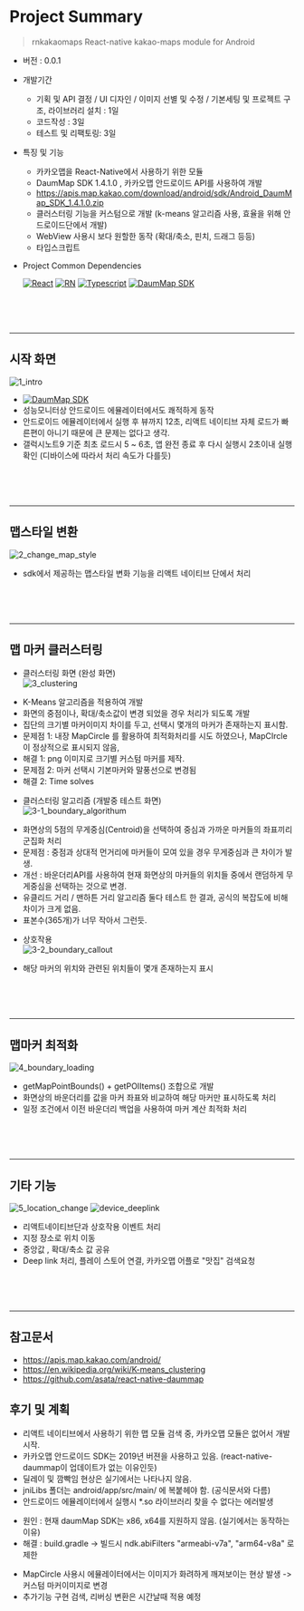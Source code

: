 # Project Summary
> rnkakaomaps
React-native kakao-maps module for Android
- 버전 : 0.0.1
 
- 개발기간
  + 기획 및 API 결정 / UI 디자인 / 이미지 선별 및 수정 / 기본세팅 및 프로젝트 구조, 라이브러리 설치 : 1일
  + 코드작성 : 3일
  + 테스트 및 리팩토링: 3일
  
- 특징 및 기능  
  + 카카오맵을 React-Native에서 사용하기 위한 모듈
  + DaumMap SDK 1.4.1.0 , 카카오맵 안드로이드 API를 사용하여 개발
  + https://apis.map.kakao.com/download/android/sdk/Android_DaumMap_SDK_1.4.1.0.zip
  + 클러스터링 기능을 커스텀으로 개발 (k-means 알고리즘 사용, 효율을 위해 안드로이드단에서 개발)
  + WebView 사용시 보다 원할한 동작 (확대/축소, 핀치, 드래그 등등)
  + 타입스크립트
 
- Project Common Dependencies

  [![React](https://img.shields.io/badge/React-v16.13.1-white?style=flat&labelColor=blue&logoColor=black&logo=react)](https://github.com/facebook/react)
[![RN](https://img.shields.io/badge/React--Native-v0.63.4-white?style=fla&labelColor=blue&logoColor=blackt&logo=react)](https://github.com/facebook/react-native)
[![Typescript](https://img.shields.io/badge/Typescript-v4.1.3-white?style=flat&labelColor=blue&logoColor=black&logo=typescript)](https://github.com/microsoft/TypeScript)
[![DaumMap SDK](https://img.shields.io/badge/kakaoMaps--Android--SDK-v1.4.1.0-white?style=flat&labelColor=blue&logoColor=black&logo=weather)](https://apis.map.kakao.com/download/android/sdk/Android_DaumMap_SDK_1.4.1.0.zip)


</br></br></br>
***
## 시작 화면
![1_intro](https://user-images.githubusercontent.com/25360777/110412133-07a87c00-80cf-11eb-82d9-72a2712d8ee9.gif)
- [![DaumMap SDK](https://img.shields.io/badge/DaumMap--SDK-white?style=flat&labelColor=blue&logoColor=black&logo=weather)](https://apis.map.kakao.com/download/android/sdk/Android_DaumMap_SDK_1.4.1.0.zip)
- 성능모니터상 안드로이드 에뮬레이터에서도 쾌적하게 동작
- 안드로이드 에뮬레이터에서 실행 후 뷰까지 12초, 리액트 네이티브 자체 로드가 빠른편이 아니기 때문에 큰 문제는 없다고 생각. 
- 갤럭시노트9 기준 최초 로드시 5 ~ 6초, 앱 완전 종료 후 다시 실행시 2초이내 실행 확인 (디바이스에 따라서 처리 속도가 다를듯)

</br></br></br>
***

## 맵스타일 변환
![2_change_map_style](https://user-images.githubusercontent.com/25360777/110412143-0bd49980-80cf-11eb-958e-935e88168181.gif)
- sdk에서 제공하는 맵스타일 변화 기능을 리액트 네이티브 단에서 처리

</br></br></br>
***

## 맵 마커 클러스터링
+ 클러스터링 화면 (완성 화면)  
![3_clustering](https://user-images.githubusercontent.com/25360777/110412149-0e36f380-80cf-11eb-86f3-c1dd9c0a68ff.gif)   
- K-Means 알고리즘을 적용하여 개발
- 화면의 중점이나, 확대/축소값이 변경 되었을 경우 처리가 되도록 개발
- 집단의 크기별 마커이미지 차이를 두고, 선택시 몇개의 마커가 존재하는지 표시함.
- 문제점 1: 내장 MapCircle 를 활용하여 최적화처리를 시도 하였으나, MapCIrcle이 정상적으로 표시되지 않음, 
- 해결 1: png 이미지로 크기별 커스텀 마커를 제작.
- 문제점 2: 마커 선택시 기본마커와 말풍선으로 변경됨
- 해결 2: Time solves

+ 클러스터링 알고리즘 (개발중 테스트 화면)  
![3-1_boundary_algorithum](https://user-images.githubusercontent.com/25360777/110412157-11ca7a80-80cf-11eb-9b99-a3d6679704ff.gif)   
- 화면상의 5점의 무게중심(Centroid)을 선택하여 중심과 가까운 마커들의 좌표끼리 군집화 처리
- 문제점 : 중점과 상대적 먼거리에 마커들이 모여 있을 경우 무게중심과 큰 차이가 발생.
- 개선 : 바운더리API를 사용하여 현재 화면상의 마커들의 위치들 중에서 랜덤하게 무게중심을 선택하는 것으로 변경.
- 유클리드 거리 / 맨하튼 거리 알고리즘 둘다 테스트 한 결과, 공식의 복잡도에 비해 차이가 크게 없음. 
- 표본수(365개)가 너무 작아서 그런듯.

+ 상호작용   
![3-2_boundary_callout](https://user-images.githubusercontent.com/25360777/110412169-15f69800-80cf-11eb-8e73-a1c80afffc0d.gif)   
- 해당 마커의 위치와 관련된 위치들이 몇개 존재하는지 표시

</br></br></br>
***

## 맵마커 최적화
![4_boundary_loading](https://user-images.githubusercontent.com/25360777/110412175-18f18880-80cf-11eb-9267-59e2acafcb8b.gif)
- getMapPointBounds() + getPOIItems() 조합으로 개발
- 화면상의 바운더리를 값을 마커 좌표와 비교하여 해당 마커만 표시하도록 처리
- 일정 조건에서 이전 바운더리 백업을 사용하여 마커 계산 최적화 처리

</br></br></br>
***
## 기타 기능
![5_location_change](https://user-images.githubusercontent.com/25360777/110412185-1bec7900-80cf-11eb-93eb-1e2f18ea1573.gif)
![device_deeplink](https://user-images.githubusercontent.com/25360777/110729163-89c8aa00-8261-11eb-93a1-1a012b2b2bef.gif)
- 리액트네이티브단과 상호작용 이벤트 처리
- 지정 장소로 위치 이동
- 중앙값 , 확대/축소 값 공유
- Deep link 처리, 플레이 스토어 연결, 카카오맵 어플로 "맛집" 검색요청

</br></br></br>
***

## 참고문서
+ https://apis.map.kakao.com/android/
+ https://en.wikipedia.org/wiki/K-means_clustering
+ https://github.com/asata/react-native-daummap

## 후기 및 계획
+ 리액트 네이티브에서 사용하기 위한 맵 모듈 검색 중, 카카오맵 모듈은 없어서 개발시작.
+ 카카오맵 안드로이드 SDK는 2019년 버젼을 사용하고 있음. (react-native-daummap이 업데이트가 없는 이유인듯)
+ 딜레이 및 깜빡임 현상은 실기에서는 나타나지 않음.
+ jniLibs 폴더는 android/app/src/main/ 에 복붙헤야 함. (공식문서와 다름)
+ 안드로이드 에뮬레이터에서 실행시 *.so 라이브러리 찾을 수 없다는 에러발생
- 원인 : 현재 daumMap SDK는 x86, x64를 지원하지 않음. (실기에서는 동작하는 이유)
- 해결 : build.gradle -> 빌드시 ndk.abiFilters "armeabi-v7a", "arm64-v8a" 로 제한
+ MapCircle 사용시 에뮬레이터에서는 이미지가 화려하게 깨져보이는 현상 발생 -> 커스텀 마커이미지로 변경
+ 추가기능 구현 검색, 리버싱 변환은 시간날때 적용 예정
